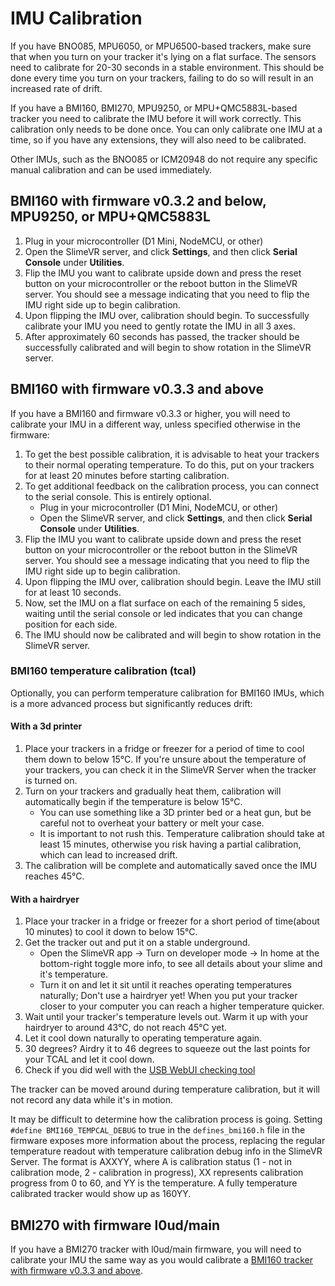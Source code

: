 # IMU Calibration

If you have BNO085, MPU6050, or MPU6500-based trackers, make sure that when you turn on your tracker it's lying on a flat surface. The sensors need to calibrate for 20-30 seconds in a stable environment. This should be done every time you turn on your trackers, failing to do so will result in an increased rate of drift.

If you have a BMI160, BMI270, MPU9250, or MPU+QMC5883L-based tracker you need to calibrate the IMU before it will work correctly. This calibration only needs to be done once. You can only calibrate one IMU at a time, so if you have any extensions, they will also need to be calibrated.

Other IMUs, such as the BNO085 or ICM20948 do not require any specific manual calibration and can be used immediately.

## BMI160 with firmware v0.3.2 and below, MPU9250, or MPU+QMC5883L

1. Plug in your microcontroller (D1 Mini, NodeMCU, or other)
1. Open the SlimeVR server, and click **Settings**, and then click **Serial Console** under **Utilities**.
1. Flip the IMU you want to calibrate upside down and press the reset button on your microcontroller or the reboot button in the SlimeVR server. You should see a message indicating that you need to flip the IMU right side up to begin calibration.
1. Upon flipping the IMU over, calibration should begin. To successfully calibrate your IMU you need to gently rotate the IMU in all 3 axes.
1. After approximately 60 seconds has passed, the tracker should be successfully calibrated and will begin to show rotation in the SlimeVR server.

## BMI160 with firmware v0.3.3 and above

If you have a BMI160 and firmware v0.3.3 or higher, you will need to calibrate your IMU in a different way, unless specified otherwise in the firmware:
1. To get the best possible calibration, it is advisable to heat your trackers to their normal operating temperature. To do this, put on your trackers for at least 20 minutes before starting calibration.
1. To get additional feedback on the calibration process, you can connect to the serial console. This is entirely optional.
   * Plug in your microcontroller (D1 Mini, NodeMCU, or other)
   * Open the SlimeVR server, and click **Settings**, and then click **Serial Console** under **Utilities**.
1. Flip the IMU you want to calibrate upside down and press the reset button on your microcontroller or the reboot button in the SlimeVR server. You should see a message indicating that you need to flip the IMU right side up to begin calibration.
1. Upon flipping the IMU over, calibration should begin. Leave the IMU still for at least 10 seconds.
1. Now, set the IMU on a flat surface on each of the remaining 5 sides, waiting until the serial console or led indicates that you can change position for each side.
1. The IMU should now be calibrated and will begin to show rotation in the SlimeVR server.

### BMI160 temperature calibration (tcal)

Optionally, you can perform temperature calibration for BMI160 IMUs, which is a more advanced process but significantly reduces drift:

#### With a 3d printer
1. Place your trackers in a fridge or freezer for a period of time to cool them down to below 15°C. If you're unsure about the temperature of your trackers, you can check it in the SlimeVR Server when the tracker is turned on.
1. Turn on your trackers and gradually heat them, calibration will automatically begin if the temperature is below 15°C.
   - You can use something like a 3D printer bed or a heat gun, but be careful not to overheat your battery or melt your case.
   - It is important to not rush this. Temperature calibration should take at least 15 minutes, otherwise you risk having a partial calibration, which can lead to increased drift.
1. The calibration will be complete and automatically saved once the IMU reaches 45°C.

#### With a hairdryer
1. Place your tracker in a fridge or freezer for a short period of time(about 10 minutes) to cool it down to below 15°C. 
1. Get the tracker out and put it on a stable underground.
   - Open the SlimeVR app -> Turn on developer mode -> In home at the bottom-right toggle more info, to see all details about your slime and it's temperature.
   - Turn it on and let it sit until it reaches operating temperatures naturally; Don't use a hairdryer yet! When you put your tracker closer to your computer you can reach a higher temperature quicker.
1. Wait until your tracker's temperature levels out. Warm it up with your hairdryer to around 43°C, do not reach 45°C yet.
1. Let it cool down naturally to operating temperature again.
1. 30 degrees? Airdry it to 46 degrees to squeeze out the last points for your TCAL and let it cool down.
1. Check if you did well with the [USB WebUI checking tool](https://ilyasnow.github.io/TCAL-Checker/)

The tracker can be moved around during temperature calibration, but it will not record any data while it's in motion.

It may be difficult to determine how the calibration process is going. Setting `#define BMI160_TEMPCAL_DEBUG` to true in the `defines_bmi160.h` file in the firmware exposes more information about the process, replacing the regular temperature readout with temperature calibration debug info in the SlimeVR Server.
The format is AXXYY, where A is calibration status (1 - not in calibration mode, 2 - calibration in progress), XX represents calibration progress from 0 to 60, and YY is the temperature. A fully temperature calibrated tracker would show up as 160YY.

## BMI270 with firmware l0ud/main

If you have a BMI270 tracker with l0ud/main firmware, you will need to calibrate your IMU the same way as you would calibrate a [BMI160 tracker with firmware v0.3.3 and above](#bmi160-with-firmware-v033-and-above).
